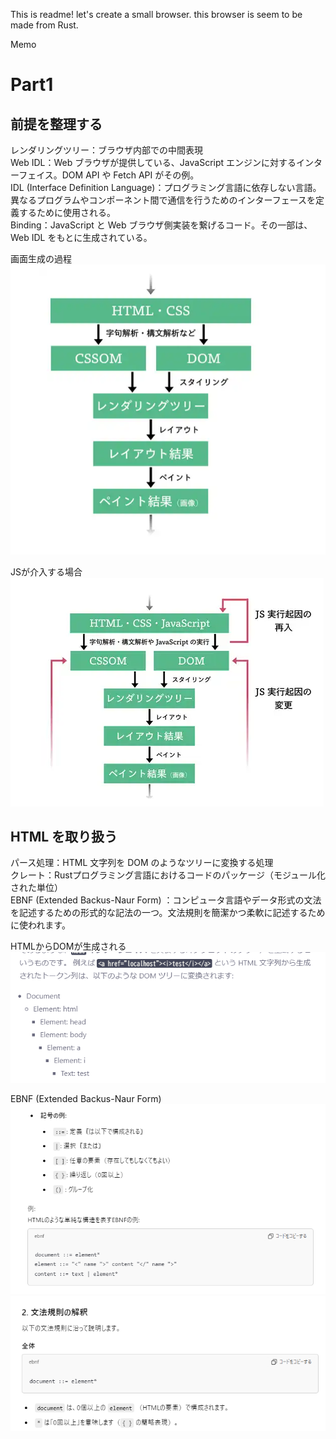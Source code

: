 This is readme!
let's create a small browser.
this browser is seem to be made from Rust.

Memo

# Part1

## 前提を整理する
レンダリングツリー：ブラウザ内部での中間表現  
Web IDL：Web ブラウザが提供している、JavaScript エンジンに対するインターフェイス。DOM API や Fetch API がその例。  
IDL (Interface Definition Language)：プログラミング言語に依存しない言語。異なるプログラムやコンポーネント間で通信を行うためのインターフェースを定義するために使用される。  
Binding：JavaScript と Web ブラウザ側実装を繋げるコード。その一部は、Web IDL をもとに生成されている。  


画面生成の過程  
![alt text](image.png)  

JSが介入する場合  
![alt text](image-1.png)

## HTML を取り扱う
パース処理：HTML 文字列を DOM のようなツリーに変換する処理  
クレート：Rustプログラミング言語におけるコードのパッケージ（モジュール化された単位）  
EBNF (Extended Backus-Naur Form) ：コンピュータ言語やデータ形式の文法を記述するための形式的な記法の一つ。文法規則を簡潔かつ柔軟に記述するために使われます。  

HTMLからDOMが生成される  
![alt text](image-2.png)

EBNF (Extended Backus-Naur Form)   
![alt text](image-3.png)
![alt text](image-4.png)
